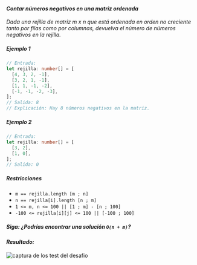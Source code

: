#### _Contar números negativos en una matriz ordenada_

_Dada una rejilla de matriz m x n que está ordenada en orden no creciente tanto por filas como por columnas, devuelva el número de números negativos en la rejilla._

##### _Ejemplo 1_

```typescript
// Entrada:
let rejilla: number[] = [
  [4, 3, 2, -1],
  [3, 2, 1, -1],
  [1, 1, -1, -2],
  [-1, -1, -2, -3],
];
// Salida: 8
// Explicación: Hay 8 números negativos en la matriz.
```

##### _Ejemplo 2_

```typescript
// Entrada:
let rejilla: number[] = [
  [3, 2],
  [1, 0],
];
// Salida: 0
```

##### _Restricciones_

- `m == rejilla.length [m ; n]`
- `n == rejilla[i].length [n ; m]`
- `1 <= m, n <= 100 || [1 ; m] - [n ; 100]`
- `-100 <= rejilla[i][j] <= 100 || [-100 ; 100]`

##### _Siga: ¿Podrías encontrar una solución `O(n + m)`?_

#### _Resultado:_

![captura de los test del desafio](https://github.com/jean-carlos-19/leetcode/blob/master/captura/challengue-8-1.png)
